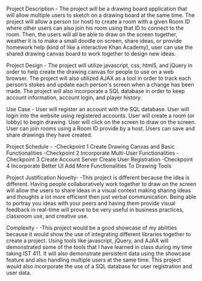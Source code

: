 Project Description - 
	The project will be a drawing board application that will allow multiple users to sketch on a drawing board at the same time. The project will allow a person (or host) to create a room with a given Room ID where other users can also join his room using that ID to connect to the room. Then, the users will all be able to draw on the screen together, weather it is to make a small doodle on screen, share ideas, or provide homework help (kind of like a interactive Khan Academy), user can use the shared drawing canvas board to work together to design new ideas.

Project Design - 
The project will utilize javascript, css, html5, and jQuery in order to help create the drawing canvas for people to use on a web browser. The project will also utilized AJAX as a tool in order to track each person’s stokes and update each person's screen when a change has been made.  The project will also incorporate a SQL database in order to keep account information, account login, and player history.

Use Case - 
User will register an account with the SQL database.
User will login into the website using registered accounts.
User will create a room (or lobby) to begin drawing.
User will click on the screen to draw on the screen.
User can join rooms using a Room ID provide by a host.
Users can save and share drawings they have created.

Project Schedule -
-Checkpoint 1
Create Drawing Canvas and Basic Functionalities
-Checkpoint 2
Incorporate Multi-User Functionalities
-Checkpoint 3
Create Account Server
Create User Registration
-Checkpoint 4
Incorporate Better UI
Add More Functionalities To Drawing Tools

Project Justification
Novelty- 
-This project is different because the idea is different. Having people collaboratively work together to draw on the screen will allow the users to share ideas in a visual context making sharing ideas and thoughts a lot more efficient then just verbal communication. Being able to portray you ideas with your peers and having them provide visual feedback in real-time will prove to be very useful in business practices, classroom use, and creative use. 

Complexity - 
-This project would be a good showcase of my abilities because it would show the use of integrating different libraries together to create a project. Using tools like javascript, jQuery, and AJAX will demonstrated some of the tools that I have learned in class during my time taking IST 411. It will also demonstrate persistent data using the showcase feature and also handling multiple users at the same time. This project would also incorporate the use of a SQL database for user registration and user data.
